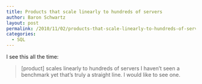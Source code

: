```yaml
---
title: Products that scale linearly to hundreds of servers
author: Baron Schwartz
layout: post
permalink: /2010/11/02/products-that-scale-linearly-to-hundreds-of-servers/
categories:
  - SQL
---
```

I see this all the time:

> [product] scales linearly to hundreds of servers
I haven&#8217;t seen a benchmark yet that&#8217;s truly a straight line. I would like to see one.
